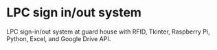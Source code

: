 # LPC sign in/out system
LPC sign-in/out system at guard house with RFID, Tkinter, Raspberry Pi, Python, Excel, and Google Drive API.
